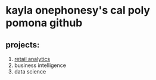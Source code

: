 # kayla onephonesy's cal poly pomona github
## projects:

1. [retail analytics](https://linkmehere.com)
2. business intelligence
3. data science
